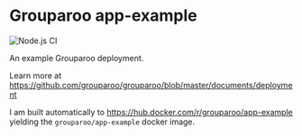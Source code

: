 # Grouparoo app-example

![Node.js CI](https://github.com/grouparoo/app-example/workflows/Node.js%20CI/badge.svg)

An example Grouparoo deployment.

Learn more at https://github.com/grouparoo/grouparoo/blob/master/documents/deployment

I am built automatically to https://hub.docker.com/r/grouparoo/app-example yielding the `grouparoo/app-example` docker image.
